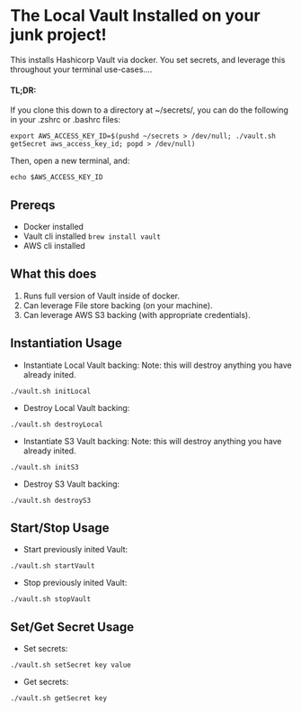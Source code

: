 
# The Local Vault Installed on your junk project!
This installs Hashicorp Vault via docker. You set secrets, and leverage this throughout your terminal use-cases....
#### TL;DR:
If you clone this down to a directory at ~/secrets/, you can do the following in your .zshrc or .bashrc files:
```
export AWS_ACCESS_KEY_ID=$(pushd ~/secrets > /dev/null; ./vault.sh getSecret aws_access_key_id; popd > /dev/null)
```
Then, open a new terminal, and:
```
echo $AWS_ACCESS_KEY_ID
```
## Prereqs
* Docker installed
* Vault cli installed `brew install vault`
* AWS cli installed

## What this does

1. Runs full version of Vault inside of docker.
2. Can leverage File store backing (on your machine).
3. Can leverage AWS S3 backing (with appropriate credentials).

## Instantiation Usage
* Instantiate Local Vault backing:
Note: this will destroy anything you have already inited.
```
./vault.sh initLocal
```
* Destroy Local Vault backing:
```
./vault.sh destroyLocal
```
* Instantiate S3 Vault backing:
Note: this will destroy anything you have already inited.
```
./vault.sh initS3
```
* Destroy S3 Vault backing:
```
./vault.sh destroyS3
```

## Start/Stop Usage
* Start previously inited Vault:
```
./vault.sh startVault
```
* Stop previously inited Vault:
```
./vault.sh stopVault
```

## Set/Get Secret Usage
* Set secrets:
```
./vault.sh setSecret key value
```

* Get secrets:
```
./vault.sh getSecret key
```
